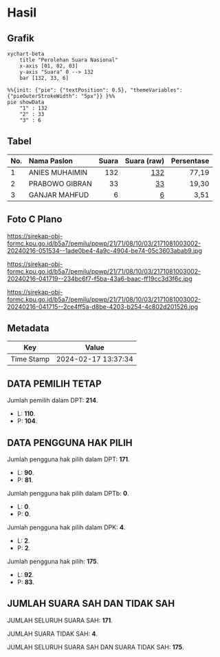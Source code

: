 # Hasil

## Grafik

```mermaid
xychart-beta
    title "Perolehan Suara Nasional"
    x-axis [01, 02, 03]
    y-axis "Suara" 0 --> 132
    bar [132, 33, 6]
```

```mermaid
%%{init: {"pie": {"textPosition": 0.5}, "themeVariables": {"pieOuterStrokeWidth": "5px"}} }%%
pie showData
    "1" : 132
    "2" : 33
    "3" : 6
```

## Tabel

| No. | Nama Paslon    | Suara | Suara (raw) | Persentase |
|:--- |:-------------- | -----:| -----------:| ----------:|
| 1   | ANIES MUHAIMIN | 132   | [132][p-1]  | 77,19      |
| 2   | PRABOWO GIBRAN | 33    | [33][p-2]   | 19,30      |
| 3   | GANJAR MAHFUD  | 6     | [6][p-3]    | 3,51       |


[p-1]: https://github.com/gigit-pemilu/pemilu-2024/blob/main/pilpres/hitung-suara/sub/21-kepulauan-riau/sub/71-kota-batam/sub/08-galang/sub/1003-galang-baru/sub/002-tps/sub/paslon-1.txt
[p-2]: https://github.com/gigit-pemilu/pemilu-2024/blob/main/pilpres/hitung-suara/sub/21-kepulauan-riau/sub/71-kota-batam/sub/08-galang/sub/1003-galang-baru/sub/002-tps/sub/paslon-2.txt
[p-3]: https://github.com/gigit-pemilu/pemilu-2024/blob/main/pilpres/hitung-suara/sub/21-kepulauan-riau/sub/71-kota-batam/sub/08-galang/sub/1003-galang-baru/sub/002-tps/sub/paslon-3.txt

## Foto C Plano

https://sirekap-obj-formc.kpu.go.id/b5a7/pemilu/ppwp/21/71/08/10/03/2171081003002-20240216-051534--1ade0be4-4a9c-4904-be74-05c3603abab9.jpg

https://sirekap-obj-formc.kpu.go.id/b5a7/pemilu/ppwp/21/71/08/10/03/2171081003002-20240216-041719--234bc6f7-f5ba-43a6-baac-ff19cc3d3f6c.jpg

https://sirekap-obj-formc.kpu.go.id/b5a7/pemilu/ppwp/21/71/08/10/03/2171081003002-20240216-041715--2ce4ff5a-d8be-4203-b254-4c802d201526.jpg


## Metadata

| Key        | Value               |
| ---------- | ------------------- |
| Time Stamp | 2024-02-17 13:37:34 |


## DATA PEMILIH TETAP

Jumlah pemilih dalam DPT: **214**.
 * L: **110**.
 * P: **104**.

## DATA PENGGUNA HAK PILIH

Jumlah pengguna hak pilih dalam DPT: **171**.
 * L: **90**.
 * P: **81**.

Jumlah pengguna hak pilih dalam DPTb: **0**.
 * L: **0**.
 * P: **0**.

Jumlah pengguna hak pilih dalam DPK: **4**.
 * L: **2**.
 * P: **2**.

Jumlah pengguna hak pilih: **175**.
 * L: **92**.
 * P: **83**.

## JUMLAH SUARA SAH DAN TIDAK SAH

JUMLAH SELURUH SUARA SAH: **171**.

JUMLAH SUARA TIDAK SAH: **4**.

JUMLAH SELURUH SUARA SAH DAN SUARA TIDAK SAH: **175**.


